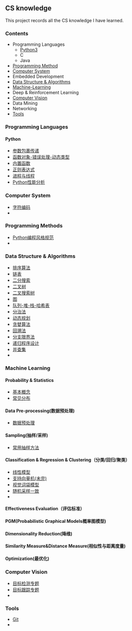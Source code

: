 ## CS knowledge

This project records all the CS knowledge I have learned.

### Contents

* Programming Languages
  * [Python3](#python)
  * C
  * Java
* [Programming Method](#programming-methods)
* [Computer System](#computer-system)
* Embedded Development
* [Data Structure &  Algorithms](#data-structure-&-algorithms)
* [Machine-Learning](#machine-learning)
* Deep & Reinforcement Learning
* [Computer Vision](#computer-vision)
* Data Mining
* Networking
* [Tools](#tools)



### Programming Languages

#### Python

* [参数包裹传递](python/参数包裹传递.md)
* [函数对象-错误处理-动态类型](python/函数对象-错误处理-动态类型.md)
* [内置函数](python/内置函数.md)
* [正则表达式](python/正则表达式.md)
* [进程与线程](python/进程与线程.md)
* [Python性能分析](python/Python性能分析.md)






### Computer System

* [字符编码](computer_system/encoding.md)
* ​





### Programming Methods

* [Python编程风格规范](https://github.com/zh-google-styleguide/zh-google-styleguide/blob/master/google-python-styleguide/python_style_rules.rst)
* ​

### Data Structure & Algorithms

* [排序算法](algorithm/sorting.md)
* [链表](algorithm/Linked_List.md)
* [二分搜索](algorithm/Binary_Search.md)
* [二叉树](algorithm/binary_tree.md)
* [二叉搜索树](algorithm/binary_search_tree.md)
* [图](algorithm/graph.md)
* [队列-堆-栈-哈希表](algorithm/queue_heap_stack_map.md)
* [分治法](algorithm/divide_and_conquer.md)
* [动态规划](algorithm/dynamic_programming.md)
* [贪婪算法](algorithm/greedy.md)
* [回溯法](algorithm/backtracking.md)
* [分支限界法](algorithm/branch_and_bound.md)
* [递归程序设计](algorithm/recursion.md)
* [并查集](algorithm/union-find.md)
* ​



### Machine Learning

#### Probability & Statistics

* [基本概念](machine_learning/基本概念.md)
* [常见分布](machine_learning/常见分布.md)

#### Data Pre-processing(数据预处理)

- [数据预处理](machine_learning/数据预处理.md)

#### Sampling(抽样/采样)

- [常用抽样方法](machine_learning/常用抽样方法.md)

#### Classification & Regression & Clustering（分类/回归/聚类）

- [线性模型](machine_learning/%E7%BA%BF%E6%80%A7%E6%A8%A1%E5%9E%8B.md)
- [支持向量机(未完)](machine_learning/%E6%94%AF%E6%8C%81%E5%90%91%E9%87%8F%E6%9C%BA,md)
- [视觉词袋模型](machine_learning/视觉词袋模型.md)
- [随机采样一致](machine_learning/随机采样一致.md)
- ​

#### Effectiveness Evaluation（评估标准）



#### PGM(Probabilistic Graphical Models概率图模型)



#### Dimensionality Reduction(降维)



#### Similarity Measure&Distance Measure(相似性与距离度量)



#### Optimization(最优化)



### Computer Vision

* [目标检测专题](computer_vision/object_detection.md)
* [目标跟踪专题](computer_vision/object_track.md)
* ​



### Tools

* [Git](tools/git.md)
* ​